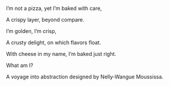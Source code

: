 #

I’m not a pizza, yet I’m baked with care,

A crispy layer, beyond compare.

I’m golden, I’m crisp,

A crusty delight, on which flavors float.

With cheese in my name, I’m baked just right.

What am I?

A voyage into abstraction designed by Nelly-Wangue Moussissa.
